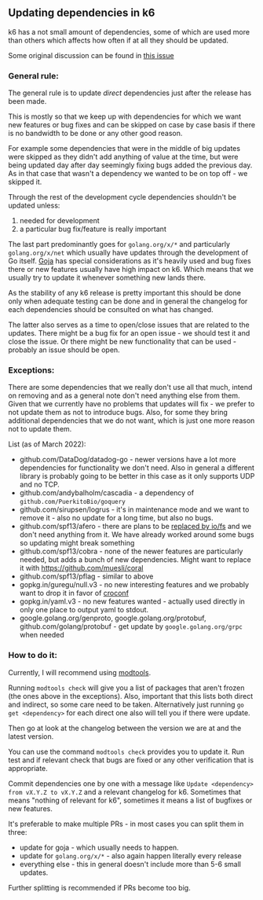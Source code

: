 ## Updating dependencies in k6

k6 has a not small amount of dependencies, some of which are used more than others which affects how often if at all they should be updated.

Some original discussion can be found in [this issue](https://github.com/grafana/k6/issues/1933)

### General rule:
The general rule is to update *direct* dependencies just after the release has been made.

This is mostly so that we keep up with dependencies for which we want new features or bug fixes and can be skipped on case by case basis if there is no bandwidth to be done or any other good reason.

For example some dependencies that were in the middle of big updates were skipped as they didn't add anything of value at the time, but were being updated day after day seemingly fixing bugs added the previous day. As in that case that wasn't a dependency we wanted to be on top off - we skipped it.

Through the rest of the development cycle dependencies shouldn't be updated unless:
1. needed for development
2. a particular bug fix/feature is really important
	
	
The last part predominantly goes for `golang.org/x/*` and particularly `golang.org/x/net` which usually have updates through the development of Go itself.
[Goja](https://github.com/dop251/goja) has special considerations as it's heavily used and bug fixes there or new features usually have high impact on k6. Which means that we usually try to update it whenever something new lands there.

As the stability of any k6 release is pretty important this should be done only when adequate testing can be done and in general the changelog for each dependencies should be consulted on what has changed.

The latter also serves as a time to open/close issues that are related to the updates. There might be a bug fix for an open issue - we should test it and close the issue. Or there might be new functionality that can be used - probably an issue should be open.

### Exceptions:
There are some dependencies that we really don't use all that much, intend on removing and as a general note don't need anything else from them. Given that we currently have no problems that updates will fix - we prefer to not update them as not to introduce bugs. Also, for some they bring additional dependencies that we do not want, which is just one more reason not to update them.

List (as of March 2022):
- github.com/DataDog/datadog-go  - newer versions have a lot more dependencies for functionality we don't need. Also in general a different library is probably going to be better in this case as it only supports UDP and no TCP.
- github.com/andybalholm/cascadia - a dependency of `github.com/PuerkitoBio/goquery`
- github.com/sirupsen/logrus - it's in maintenance mode and we want to remove it - also no update for a long time, but also no bugs.
- github.com/spf13/afero - there are plans to be [replaced by io/fs](https://github.com/grafana/k6/issues/1079) and we don't need anything from it. We have already worked around some bugs so updating might break something
- github.com/spf13/cobra - none of the newer features are particularly needed, but adds a bunch of new dependencies. Might want to replace it with https://github.com/muesli/coral
- github.com/spf13/pflag - similar to above
- gopkg.in/guregu/null.v3 - no new interesting features and we probably want to drop it in favor of [croconf](https://github.com/grafana/croconf)
- gopkg.in/yaml.v3 - no new features wanted - actually used directly in only one place to output yaml to stdout.
- google.golang.org/genproto, google.golang.org/protobuf, github.com/golang/protobuf - get update by `google.golang.org/grpc` when needed


### How to do it:

Currently, I will recommend using [modtools](https://github.com/dop251/modtools).

Running `modtools check` will give you a list of packages that aren't frozen (the ones above in the exceptions).  Also, important that this lists both direct and indirect, so some care need to be taken. Alternatively just running `go get <dependency>` for each direct one also will tell you if there were update.

Then go at look at the changelog between the version we are at and the latest version.
 
You can use the command `modtools check` provides you to update it. Run test and if relevant check that bugs are fixed or any other verification that is appropriate.

Commit dependencies one by one with a message like `Update <dependency> from vX.Y.Z to vX.Y.Z` and a relevant changelog for k6. Sometimes that means "nothing of relevant for k6", sometimes it means a list of bugfixes or new features.

It's preferable to make multiple PRs - in most cases you can split them in three:
- update for goja - which usually needs to happen.
- update for `golang.org/x/*` - also again happen literally every release
- everything else - this in general doesn't include more than 5-6 small updates.

Further splitting is recommended if PRs become too big. 
